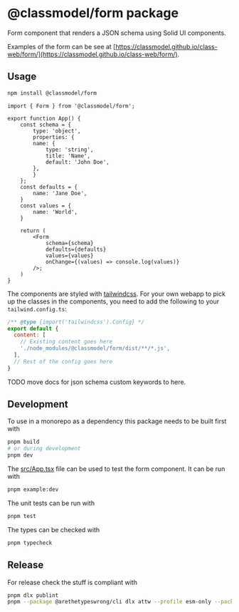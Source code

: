 # @classmodel/form package

Form component that renders a JSON schema using Solid UI components.

Examples of the form can be see at [https://classmodel.github.io/class-web/form/](https://classmodel.github.io/class-web/form/).

## Usage

```bash
npm install @classmodel/form
```

```tsx
import { Form } from '@classmodel/form';

export function App() {
    const schema = {
        type: 'object',
        properties: {
        name: {
            type: 'string',
            title: 'Name',
            default: 'John Doe',
        },
        }
    };
    const defaults = {
        name: 'Jane Doe',
    }
    const values = {
        name: 'World',
    }

    return (
        <Form
            schema={schema}
            defaults={defaults}
            values={values}
            onChange={(values) => console.log(values)}
        />;
    )
}
```

The components are styled with [tailwindcss](https://tailwindcss.com/).
For your own webapp to pick up the classes in the components, you need to add the following to your
 `tailwind.config.ts`:

```js
/** @type {import('tailwindcss').Config} */
export default {
  content: [
    // Existing content goes here
    './node_modules/@classmodel/form/dist/**/*.js',
  ],
  // Rest of the config goes here
}
```

TODO move docs for json schema custom keywords to here.

## Development

To use in a monorepo as a dependency this package needs to be built first with

```bash
pnpm build
# or during development
pnpm dev
```

The [src/App.tsx](src/App.tsx) file can be used to test the form component.
It can be run with

```bash
pnpm example:dev
```

The unit tests can be run with

```bash
pnpm test
```

The types can be checked with

```bash
pnpm typecheck
```

## Release

For release check the stuff is compliant with

```bash
pnpm dlx publint
pnpm --package @arethetypeswrong/cli dlx attw --profile esm-only --pack .
```